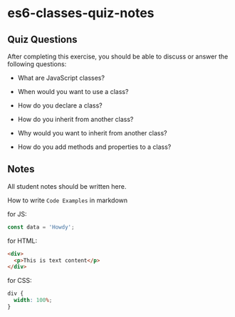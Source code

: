 # es6-classes-quiz-notes

## Quiz Questions

After completing this exercise, you should be able to discuss or answer the following questions:

- What are JavaScript classes?

- When would you want to use a class?

- How do you declare a class?

- How do you inherit from another class?

- Why would you want to inherit from another class?

- How do you add methods and properties to a class?

## Notes

All student notes should be written here.

How to write `Code Examples` in markdown

for JS:

```javascript
const data = 'Howdy';
```

for HTML:

```html
<div>
  <p>This is text content</p>
</div>
```

for CSS:

```css
div {
  width: 100%;
}
```
